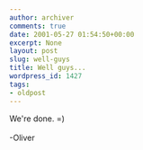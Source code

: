 ```yaml
---
author: archiver
comments: true
date: 2001-05-27 01:54:50+00:00
excerpt: None
layout: post
slug: well-guys
title: Well guys...
wordpress_id: 1427
tags:
- oldpost
---
```


We're done. =)<br /><br />-Oliver